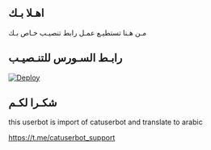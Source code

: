 ## اهـلا بـك
مـن هـنا تستطيـع عمـل رابط تنصيـب خـاص بـك

## رابـط السـورس للتنـصيـب

[![Deploy](https://www.herokucdn.com/deploy/button.svg)](https://heroku.com/deploy?template=https://github.com/Jahanam964/jmthon)

## شكـرا لكـم 


this userbot is import of catuserbot and translate to arabic

https://t.me/catuserbot_support
